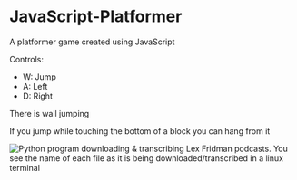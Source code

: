 # JavaScript-Platformer

A platformer game created using JavaScript

Controls: 
- W: Jump 
- A: Left 
- D: Right

There is wall jumping

If you jump while touching the bottom of a block you can hang from it

![Python program downloading & transcribing Lex Fridman podcasts. You see the name of each file as it is being downloaded/transcribed in a linux terminal](./resources/podcast_downloader.gif)

